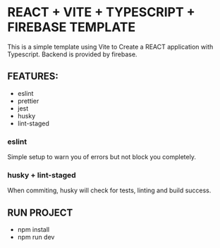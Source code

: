 # REACT + VITE + TYPESCRIPT + FIREBASE TEMPLATE

This is a simple template using Vite to Create a REACT application with Typescript. Backend is provided by firebase.

## FEATURES:
- eslint
- prettier
- jest
- husky
- lint-staged


### eslint

Simple setup to warn you of errors but not block you completely.

### husky + lint-staged

When commiting, husky will check for tests, linting and build success.

## RUN PROJECT

- npm install
- npm run dev

